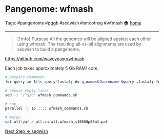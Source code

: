 # Pangenome: wfmash
Tags: #pangenome #pggb #seqwish #smoothxg #wfmash
🏠 [home](0.01_GitHub_PGGB.md)
***
> [! info] Purpose
> All the genomes will be aligned against each other using wfmash. The resulting all-vs-all alignments are used by seqwish to build a pangenome.

https://github.com/waveygang/wfmash

Each job takes approximately 5 Gb RAM/ core.

```bash
# prepare commands
for query in $(ls query*fasta); do q_name=$(basename $query .fasta); for ref in $(ls seq/ref*fasta); do r_name=$(basename $ref .fasta); if [ "$q_name" == "$r_name" ]; then echo ""; else echo "/usr/bin/time -v -o logs/${q_name}.on.${r_name}.wfmash_s10000p85n1.timelog wfmash -t 1 -p 85 -s 10000 -n 1 $ref $query > wfmash/${q_name}.on.${r_name}.wfmash_s10000p85n1.paf 2> logs/${q_name}.on.${r_name}.wfmash_s10000p85n1.err"; fi; done; done > wfmash_commands.sh

# remove empty lines
sed -i '/^$/d' wfmash_commands.sh

# run
parallel -j 16 :::: wfmash_commands.sh

# merge
cat all*paf > all.on.all.wfmash_s10000p85n1.paf
```

[Next Step -> seqwish](0.03_GitHub_PGGB_seqwish.md)
